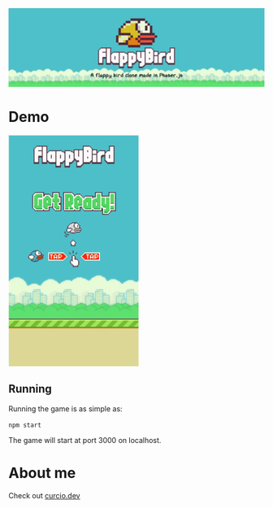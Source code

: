 ![flappy bird](_docs/logo.png)

# Demo

![flappy bird](_docs/demo.gif)

## Running

Running the game is as simple as:

```npm start```

The game will start at port 3000 on localhost.

# About me

Check out [curcio.dev](https://curcio.dev)
